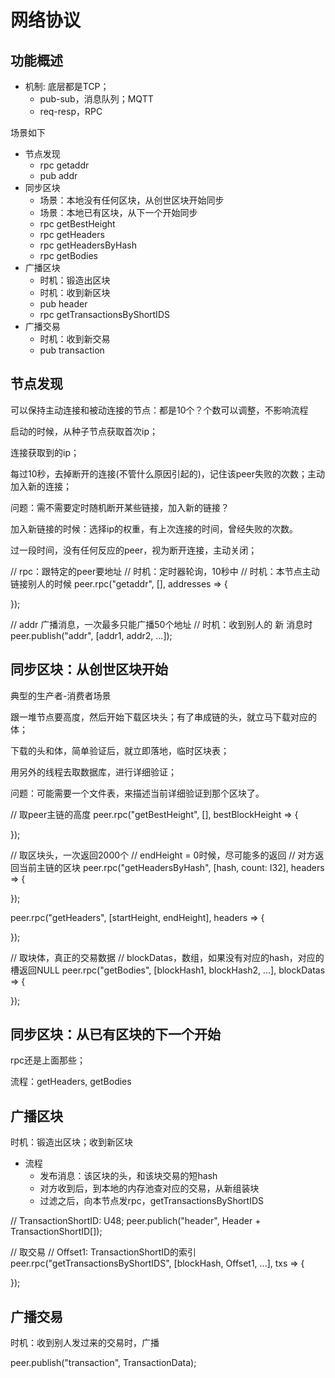 # 网络协议

## 功能概述

* 机制: 底层都是TCP；
   + pub-sub，消息队列；MQTT
   + req-resp，RPC

场景如下

* 节点发现
   + rpc getaddr
   + pub addr
* 同步区块
   + 场景：本地没有任何区块，从创世区块开始同步
   + 场景：本地已有区块，从下一个开始同步
   + rpc getBestHeight
   + rpc getHeaders
   + rpc getHeadersByHash
   + rpc getBodies
* 广播区块
   + 时机：锻造出区块
   + 时机：收到新区块
   + pub header
   + rpc getTransactionsByShortIDS
* 广播交易
   + 时机：收到新交易
   + pub transaction

## 节点发现

可以保持主动连接和被动连接的节点：都是10个？个数可以调整，不影响流程

启动的时候，从种子节点获取首次ip；

连接获取到的ip；

每过10秒，去掉断开的连接(不管什么原因引起的)，记住该peer失败的次数；主动加入新的连接；

问题：需不需要定时随机断开某些链接，加入新的链接？

加入新链接的时候：选择ip的权重，有上次连接的时间，曾经失败的次数。

过一段时间，没有任何反应的peer，视为断开连接，主动关闭；

// rpc：跟特定的peer要地址
// 时机：定时器轮询，10秒中
// 时机：本节点主动链接别人的时候
peer.rpc("getaddr", [], addresses => {

});

// addr 广播消息，一次最多只能广播50个地址
// 时机：收到别人的 新 消息时
peer.publish("addr", [addr1, addr2, ...]);

## 同步区块：从创世区块开始

典型的生产者-消费者场景

跟一堆节点要高度，然后开始下载区块头；有了串成链的头，就立马下载对应的体；

下载的头和体，简单验证后，就立即落地，临时区块表；

用另外的线程去取数据库，进行详细验证；

问题：可能需要一个文件表，来描述当前详细验证到那个区块了。

// 取peer主链的高度
peer.rpc("getBestHeight", [], bestBlockHeight => {

});

// 取区块头，一次返回2000个
// endHeight = 0时候，尽可能多的返回
// 对方返回当前主链的区块
peer.rpc("getHeadersByHash",  [hash, count: I32], headers => {

});

peer.rpc("getHeaders", [startHeight, endHeight], headers => {

});

// 取块体，真正的交易数据
// blockDatas，数组，如果没有对应的hash，对应的槽返回NULL
peer.rpc("getBodies", [blockHash1, blockHash2, ...], blockDatas => {

});

## 同步区块：从已有区块的下一个开始

rpc还是上面那些；

流程：getHeaders, getBodies

## 广播区块

时机：锻造出区块；收到新区块

* 流程
   + 发布消息：该区块的头，和该块交易的短hash
   + 对方收到后，到本地的内存池查对应的交易，从新组装块
   + 过滤之后，向本节点发rpc，getTransactionsByShortIDS

// TransactionShortID: U48;
peer.publich("header", Header + TransactionShortID[]);

// 取交易
// Offset1: TransactionShortID的索引
peer.rpc("getTransactionsByShortIDS", [blockHash, Offset1, ...], txs => {
    
});

## 广播交易

时机：收到别人发过来的交易时，广播

peer.publish("transaction", TransactionData);
